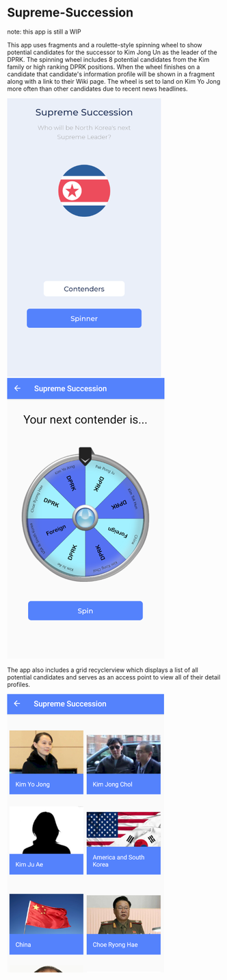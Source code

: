 # Supreme-Succession

note: this app is still a WIP

This app uses fragments and a roulette-style spinning wheel to show potential candidates for the successor to Kim Jong Un as the leader of the DPRK.
The spinning wheel includes 8 potential candidates from the Kim family or high ranking DPRK positions. When the wheel finishes on a candidate that 
candidate's information profile will be shown in a fragment along with a link to their Wiki page. The wheel is set to land on Kim Yo Jong more often
than other candidates due to recent news headlines.

![Image of Home-Screen](https://github.com/MEaston1/Supreme-Succession/blob/master/homescreen.PNG) ![Image of Wheel-Screen](https://github.com/MEaston1/Supreme-Succession/blob/master/wheelscreen.PNG)

The app also includes a grid recyclerview which displays a list of all potential candidates and serves as an access point to view all of their detail
profiles. 

![Image of Contenders-Screen](https://github.com/MEaston1/Supreme-Succession/blob/master/contenderscreen.PNG)
